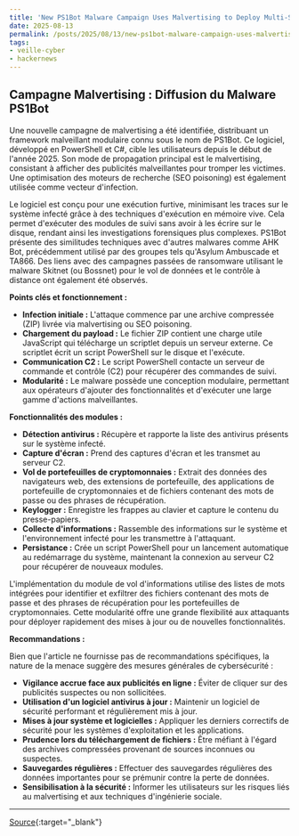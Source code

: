 ```yaml
---
title: 'New PS1Bot Malware Campaign Uses Malvertising to Deploy Multi-Stage In-Memory Attacks'
date: 2025-08-13
permalink: /posts/2025/08/13/new-ps1bot-malware-campaign-uses-malvertising-to-deploy-multi-stage-in-memory-attacks/
tags:
- veille-cyber
- hackernews
---
```

## Campagne Malvertising : Diffusion du Malware PS1Bot

Une nouvelle campagne de malvertising a été identifiée, distribuant un framework malveillant modulaire connu sous le nom de PS1Bot. Ce logiciel, développé en PowerShell et C#, cible les utilisateurs depuis le début de l'année 2025. Son mode de propagation principal est le malvertising, consistant à afficher des publicités malveillantes pour tromper les victimes. Une optimisation des moteurs de recherche (SEO poisoning) est également utilisée comme vecteur d'infection.

Le logiciel est conçu pour une exécution furtive, minimisant les traces sur le système infecté grâce à des techniques d'exécution en mémoire vive. Cela permet d'exécuter des modules de suivi sans avoir à les écrire sur le disque, rendant ainsi les investigations forensiques plus complexes. PS1Bot présente des similitudes techniques avec d'autres malwares comme AHK Bot, précédemment utilisé par des groupes tels qu'Asylum Ambuscade et TA866. Des liens avec des campagnes passées de ransomware utilisant le malware Skitnet (ou Bossnet) pour le vol de données et le contrôle à distance ont également été observés.

**Points clés et fonctionnement :**

*   **Infection initiale :** L'attaque commence par une archive compressée (ZIP) livrée via malvertising ou SEO poisoning.
*   **Chargement du payload :** Le fichier ZIP contient une charge utile JavaScript qui télécharge un scriptlet depuis un serveur externe. Ce scriptlet écrit un script PowerShell sur le disque et l'exécute.
*   **Communication C2 :** Le script PowerShell contacte un serveur de commande et contrôle (C2) pour récupérer des commandes de suivi.
*   **Modularité :** Le malware possède une conception modulaire, permettant aux opérateurs d'ajouter des fonctionnalités et d'exécuter une large gamme d'actions malveillantes.

**Fonctionnalités des modules :**

*   **Détection antivirus :** Récupère et rapporte la liste des antivirus présents sur le système infecté.
*   **Capture d'écran :** Prend des captures d'écran et les transmet au serveur C2.
*   **Vol de portefeuilles de cryptomonnaies :** Extrait des données des navigateurs web, des extensions de portefeuille, des applications de portefeuille de cryptomonnaies et de fichiers contenant des mots de passe ou des phrases de récupération.
*   **Keylogger :** Enregistre les frappes au clavier et capture le contenu du presse-papiers.
*   **Collecte d'informations :** Rassemble des informations sur le système et l'environnement infecté pour les transmettre à l'attaquant.
*   **Persistance :** Crée un script PowerShell pour un lancement automatique au redémarrage du système, maintenant la connexion au serveur C2 pour récupérer de nouveaux modules.

L'implémentation du module de vol d'informations utilise des listes de mots intégrées pour identifier et exfiltrer des fichiers contenant des mots de passe et des phrases de récupération pour les portefeuilles de cryptomonnaies. Cette modularité offre une grande flexibilité aux attaquants pour déployer rapidement des mises à jour ou de nouvelles fonctionnalités.

**Recommandations :**

Bien que l'article ne fournisse pas de recommandations spécifiques, la nature de la menace suggère des mesures générales de cybersécurité :

*   **Vigilance accrue face aux publicités en ligne :** Éviter de cliquer sur des publicités suspectes ou non sollicitées.
*   **Utilisation d'un logiciel antivirus à jour :** Maintenir un logiciel de sécurité performant et régulièrement mis à jour.
*   **Mises à jour système et logicielles :** Appliquer les derniers correctifs de sécurité pour les systèmes d'exploitation et les applications.
*   **Prudence lors du téléchargement de fichiers :** Être méfiant à l'égard des archives compressées provenant de sources inconnues ou suspectes.
*   **Sauvegardes régulières :** Effectuer des sauvegardes régulières des données importantes pour se prémunir contre la perte de données.
*   **Sensibilisation à la sécurité :** Informer les utilisateurs sur les risques liés au malvertising et aux techniques d'ingénierie sociale.

---
[Source](https://thehackernews.com/2025/08/new-ps1bot-malware-campaign-uses.html){:target="_blank"}
